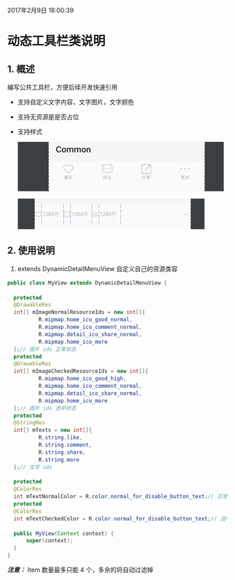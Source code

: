 2017年2月9日 18:00:39
# 动态工具栏类说明

## 1. 概述

  编写公共工具栏，方便后续开发快速引用

  - 支持自定义文字内容，文字图片，文字颜色
  - 支持无资源是是否占位
  - 支持样式

    ![动态详情工具栏](../image/dynamic_detail.png)

    ![动态详情工具栏](../image/dynamic_list.png)

## 2. 使用说明

1. extends DynamicDetailMenuView 自定义自己的资源类容
  ```java
public class MyView extends DynamicDetailMenuView {

    protected
    @DrawableRes
    int[] mImageNormalResourceIds = new int[]{
            R.mipmap.home_ico_good_normal,
            R.mipmap.home_ico_comment_normal,
            R.mipmap.detail_ico_share_normal,
            R.mipmap.home_ico_more
    };// 图片 ids 正常状态
    protected
    @DrawableRes
    int[] mImageCheckedResourceIds = new int[]{
            R.mipmap.home_ico_good_high,
            R.mipmap.home_ico_comment_normal,
            R.mipmap.detail_ico_share_normal,
            R.mipmap.home_ico_more
    };// 图片 ids 选中状态
    protected
    @StringRes
    int[] mTexts = new int[]{
            R.string.like,
            R.string.comment,
            R.string.share,
            R.string.more
    };// 文字 ids

    protected
    @ColorRes
    int mTextNormalColor = R.color.normal_for_disable_button_text;// 正常文本颜色
    protected
    @ColorRes
    int mTextCheckedColor = R.color.normal_for_disable_button_text;// 选中文本颜色

    public MyView(Context context) {
        super(context);
    }
}
  ```

***注意：*** Item 数量最多只能 4 个，多余的将自动过滤掉